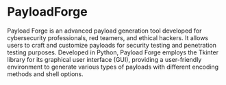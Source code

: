 # PayloadForge
 Payload Forge is an advanced payload generation tool developed for cybersecurity professionals, red teamers, and ethical hackers. It allows users to craft and customize payloads for security testing and penetration testing purposes. Developed in Python, Payload Forge employs the Tkinter library for its graphical user interface (GUI), providing a user-friendly environment to generate various types of payloads with different encoding methods and shell options.
